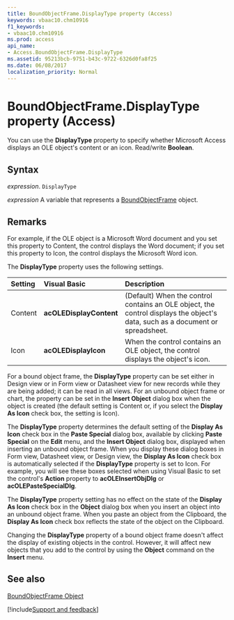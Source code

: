 ```yaml
---
title: BoundObjectFrame.DisplayType property (Access)
keywords: vbaac10.chm10916
f1_keywords:
- vbaac10.chm10916
ms.prod: access
api_name:
- Access.BoundObjectFrame.DisplayType
ms.assetid: 95213bcb-9751-b43c-9722-6326d0fa8f25
ms.date: 06/08/2017
localization_priority: Normal
---
```



# BoundObjectFrame.DisplayType property (Access)

You can use the  **DisplayType** property to specify whether Microsoft Access displays an OLE object's content or an icon. Read/write **Boolean**.


## Syntax

_expression_. `DisplayType`

_expression_ A variable that represents a [BoundObjectFrame](Access.BoundObjectFrame.md) object.


## Remarks

For example, if the OLE object is a Microsoft Word document and you set this property to Content, the control displays the Word document; if you set this property to Icon, the control displays the Microsoft Word icon.

The  **DisplayType** property uses the following settings.



|Setting|Visual Basic|Description|
|:-----|:-----|:-----|
|Content|**acOLEDisplayContent**|(Default) When the control contains an OLE object, the control displays the object's data, such as a document or spreadsheet.|
|Icon|**acOLEDisplayIcon**|When the control contains an OLE object, the control displays the object's icon.|

For a bound object frame, the  **DisplayType** property can be set either in Design view or in Form view or Datasheet view for new records while they are being added; it can be read in all views. For an unbound object frame or chart, the property can be set in the **Insert Object** dialog box when the object is created (the default setting is Content or, if you select the **Display As Icon** check box, the setting is Icon).

The  **DisplayType** property determines the default setting of the **Display As Icon** check box in the **Paste Special** dialog box, available by clicking **Paste Special** on the **Edit** menu, and the **Insert Object** dialog box, displayed when inserting an unbound object frame. When you display these dialog boxes in Form view, Datasheet view, or Design view, the **Display As Icon** check box is automatically selected if the **DisplayType** property is set to Icon. For example, you will see these boxes selected when using Visual Basic to set the control's **Action** property to **acOLEInsertObjDlg** or **acOLEPasteSpecialDlg**.

The  **DisplayType** property setting has no effect on the state of the **Display As Icon** check box in the **Object** dialog box when you insert an object into an unbound object frame. When you paste an object from the Clipboard, the **Display As Icon** check box reflects the state of the object on the Clipboard.

Changing the  **DisplayType** property of a bound object frame doesn't affect the display of existing objects in the control. However, it will affect new objects that you add to the control by using the **Object** command on the **Insert** menu.


## See also


[BoundObjectFrame Object](Access.BoundObjectFrame.md)

[!include[Support and feedback](~/includes/feedback-boilerplate.md)]